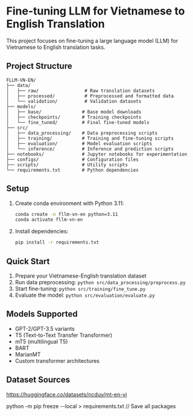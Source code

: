 # Fine-tuning LLM for Vietnamese to English Translation

This project focuses on fine-tuning a large language model (LLM) for Vietnamese to English translation tasks.

## Project Structure

```
FLLM-VN-EN/
├── data/
│   ├── raw/                 # Raw translation datasets
│   ├── processed/           # Preprocessed and formatted data
│   └── validation/          # Validation datasets
├── models/
│   ├── base/               # Base model downloads
│   ├── checkpoints/        # Training checkpoints
│   └── fine_tuned/         # Final fine-tuned models
├── src/
│   ├── data_processing/    # Data preprocessing scripts
│   ├── training/           # Training and fine-tuning scripts
│   ├── evaluation/         # Model evaluation scripts
│   └── inference/          # Inference and prediction scripts
├── notebooks/              # Jupyter notebooks for experimentation
├── configs/                # Configuration files
├── scripts/                # Utility scripts
└── requirements.txt        # Python dependencies
```

## Setup

1. Create conda environment with Python 3.11:
   ```bash
   conda create -n fllm-vn-en python=3.11
   conda activate fllm-vn-en
   ```

2. Install dependencies:
   ```bash
   pip install -r requirements.txt
   ```

## Quick Start

1. Prepare your Vietnamese-English translation dataset
2. Run data preprocessing: `python src/data_processing/preprocess.py`
3. Start fine-tuning: `python src/training/fine_tune.py`
4. Evaluate the model: `python src/evaluation/evaluate.py`

## Models Supported

- GPT-2/GPT-3.5 variants
- T5 (Text-to-Text Transfer Transformer)
- mT5 (multilingual T5)
- BART
- MarianMT
- Custom transformer architectures

## Dataset Sources
https://huggingface.co/datasets/ncduy/mt-en-vi

python -m pip freeze --local > requirements.txt // Save all packages
